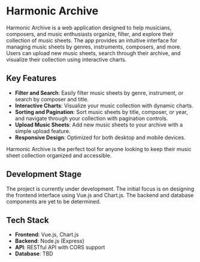 # Harmonic Archive

Harmonic Archive is a web application designed to help musicians, composers, and music enthusiasts organize, filter, and explore their collection of music sheets. The app provides an intuitive interface for managing music sheets by genres, instruments, composers, and more. Users can upload new music sheets, search through their archive, and visualize their collection using interactive charts.

## Key Features
- **Filter and Search**: Easily filter music sheets by genre, instrument, or search by composer and title.
- **Interactive Charts**: Visualize your music collection with dynamic charts.
- **Sorting and Pagination**: Sort music sheets by title, composer, or year, and navigate through your collection with pagination controls.
- **Upload Music Sheets**: Add new music sheets to your archive with a simple upload feature.
- **Responsive Design**: Optimized for both desktop and mobile devices.

Harmonic Archive is the perfect tool for anyone looking to keep their music sheet collection organized and accessible.


## Development Stage
The project is currently under development. The initial focus is on designing the frontend interface using Vue.js and Chart.js. The backend and database components are yet to be determined.

## Tech Stack
- **Frontend**: Vue.js, Chart.js
- **Backend**: Node.js (Express)
- **API**: RESTful API with CORS support
- **Database**: TBD